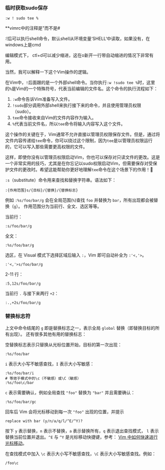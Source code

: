### 临时获取sudo保存

	:w ! sudo tee %  

**vimrc中的注释是"而不是#    

:!后可以执行shell命令，默认shell从环境变量‘SHELL‘中读取，如果没有，在windows上是cmd  

编辑模式下， ctl+d可以减少缩进，这在o新开一行带自动缩进的情况下非常有用。

当然，我可以解释一下这个Vim操作的逻辑。

在Vim中，`!`后面跟的是一个外部shell命令。当你执行`:w !sudo tee %`时，这里的`%`是Vim的一个特殊符号，代表当前编辑的文件名。这个命令的执行流程如下：

1. `:w`命令告诉Vim准备写入文件。
2. `!sudo`部分调用外部shell来执行接下来的命令，并且使用管理员权限（sudo）。
3. `tee`命令接收来自Vim的文件内容作为输入。
4. `%`代表当前文件名，所以`tee`命令将输入内容写入这个文件。

这个操作的关键在于，Vim通常不允许直接以管理员权限保存文件。但是，通过将文件内容传递给`tee`命令，你可以绕过这个限制，因为`tee`是以管理员权限运行的，它可以写入那些需要更高权限的文件。

这样，即使你没有以管理员权限启动Vim，你也可以保存对只读文件的更改。这是一个非常实用的技巧，尤其是在你忘记以sudo权限启动Vim，但需要保存对受保护文件的更改时。希望这能帮助你更好地理解`tee`命令在这个场景下的作用！🙂

`:s`（substitute）命令用来查找和替换字符串。语法如下：

```
:{作用范围}s/{目标}/{替换}/{替换标志}
```

例如 `:%s/foo/bar/g` 会在全局范围(`%`)查找 `foo` 并替换为 `bar`，所有出现都会被替换（`g`）。
作用范围分为当前行、全文、选区等等。

当前行：

```
:s/foo/bar/g
```

全文：

```
:%s/foo/bar/g
```

选区，在 Visual 模式下选择区域后输入 `:`，Vim 即可自动补全为 `:'<,'>`。

```
:'<,'>s/foo/bar/g
```

2-11 行：

```
:5,12s/foo/bar/g
```

当前行 `.` 与接下来两行 `+2`：

```
:.,+2s/foo/bar/g
```

### 替换标志符

上文中命令结尾的 `g` 即是替换标志之一，表示全局 `global` 替换（即替换目标的所有出现）。 还有很多其他有用的替换标志：

空替换标志表示只替换从光标位置开始，目标的第一次出现：

```
:%s/foo/bar
```

`i` 表示大小写不敏感查找，`I` 表示大小写敏感：

```
:%s/foo/bar/i
# 等效于模式中的\c（不敏感）或\C（敏感）
:%s/foo\c/bar
```

`c` 表示需要确认，例如全局查找 `"foo"` 替换为 `"bar"` 并且需要确认：

```
:%s/foo/bar/gc
```

回车后 Vim 会将光标移动到每一次 `"foo"` 出现的位置，并提示

```
replace with bar (y/n/a/q/l/^E/^Y)?
```

按下 `y` 表示替换，`n` 表示不替换，`a` 表示替换所有，`q` 表示退出查找模式， `l` 表示替换当前位置并退出。`^E` 与 `^Y` 是光标移动快捷键，参考： [Vim 中如何快速进行光标移动](https://harttle.land/2015/11/07/vim-cursor.html)。

在查找模式中加入 `\c` 表示大小写不敏感查找，`\C` 表示大小写敏感查找。例如：

```
/foo\c
```